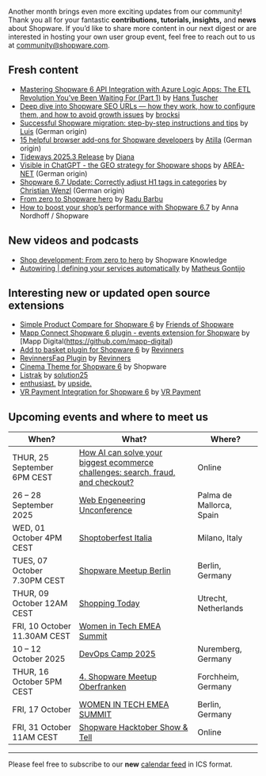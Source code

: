 Another month brings even more exciting updates from our community! Thank you all for your fantastic __contributions, tutorials, insights,__ and __news__ about Shopware. If you’d like to share more content in our next digest or are interested in hosting your own user group event, feel free to reach out to us at community@shopware.com.

## Fresh content

* [Mastering Shopware 6 API Integration with Azure Logic Apps: The ETL Revolution You’ve Been Waiting For (Part 1)](https://blog.everybodyneedsahans.de/mastering-shopware-6-api-integration-with-azure-logic-apps-the-etl-revolution-youve-been-waiting-3735d89c72c9) by [Hans Tuscher](https://blog.everybodyneedsahans.de/)
* [Deep dive into Shopware SEO URLs — how they work, how to configure them, and how to avoid growth issues](https://brocksi.net/blog/seo-urls-deep-dive-shopware-6/) by [brocksi](https://brocksi.net/)
* [Successful Shopware migration: step-by-step instructions and tips](https://erock--marketing-de.translate.goog/blog/shopware-umzug?_x_tr_sl=de&_x_tr_tl=en&_x_tr_hl=en&_x_tr_pto=wapp) by [Luis](https://erock-marketing.de/) (German origin)
* [15 helpful browser add-ons for Shopware developers](https://great2gether-com.translate.goog/2025/08/15-browser-hilfreiche-browser-addons-fuer-shopware-entwickler/?_x_tr_sl=de&_x_tr_tl=en&_x_tr_hl=en&_x_tr_pto=wapp) by [Atilla](https://great2gether.com/) (German origin)
* [Tideways 2025.3 Release](https://tideways.com/profiler/blog/tideways-2025-3-release) by [Diana](https://tideways.com/)
* [Visible in ChatGPT - the GEO strategy for Shopware shops](https://www-area--net-de.translate.goog/agentur-news/sichtbar-in-chatgtp-geo-shopware/?_x_tr_sl=de&_x_tr_tl=en&_x_tr_hl=en&_x_tr_pto=wapp) by [AREA-NET](https://www.area-net.de/) (German origin)
* [Shopware 6.7 Update: Correctly adjust H1 tags in categories](https://www-christian--wenzl-de.translate.goog/shopware-6-7-update-h1-tags-in-kategorien-richtig-anpassen/?_x_tr_sl=de&_x_tr_tl=en&_x_tr_hl=en&_x_tr_pto=wapp) by [Christian Wenzl](https://www.christian-wenzl.de) (German origin)
* [From zero to Shopware hero](https://www.shopware.com/en/news/from-zero-to-shopware-hero/) by [Radu Barbu](https://www.linkedin.com/in/radu-barbu/)
* [How to boost your shop’s performance with Shopware 6.7](https://www.shopware.com/en/news/shop-performance-improvement-with-shopware-6-7/) by Anna Nordhoff / Shopware

## New videos and podcasts

* [Shop development: From zero to hero](https://www.youtube.com/watch?v=CmHrLdfB6aY) by Shopware Knowledge
* [Autowiring | defining your services automatically](https://www.youtube.com/watch?v=T5q6sfEBd7E) by [Matheus Gontijo](https://www.youtube.com/@MatheusGontijo-ShopwareDev)

## Interesting new or updated open source extensions

* [Simple Product Compare for Shopware 6](https://github.com/FriendsOfShopware/FroshProductCompare) by [Friends of Shopware](https://github.com/FriendsOfShopware)
* [Mapp Connect Shopware 6 plugin - events extension for Shopware](https://github.com/mapp-digital/shopware-plugin) by [Mapp Digital(https://github.com/mapp-digital)
* [Add to basket plugin for Shopware 6](https://github.com/revinners/ShopwareAddToBasketPlugin) by [Revinners](https://github.com/revinners)
* [RevinnersFaq Plugin](https://github.com/revinners/ShopwareFaq) by  [Revinners](https://github.com/revinners)
* [Cinema Theme for Shopware 6](https://github.com/shopware/SwagCinemaTheme) by Shopware
* [Listrak](https://github.com/solution25com/listrak-shopware-6-solution25) by [solution25](https://github.com/solution25com)
* [enthusiast.](https://github.com/upsidelab/enthusiast) by [upside.](https://github.com/upsidelab)
* [VR Payment Integration for Shopware 6](https://github.com/vr-payment/shopware-6) by [VR Payment](https://github.com/vr-payment)


## Upcoming events and where to meet us

| When? | What? | Where? |
| --------------------- | ---------------- | -------------- |
| THUR, 25 September 6PM CEST| [How AI can solve your biggest ecommerce challenges: search, fraud, and checkout?](https://www.shopware.com/en/knowledge/webinars/ai-superstars-summit-how-ai-can-solve-your-biggest-ecommerce-challenges/) | Online |
| 26 – 28 September 2025 | [Web Engeneering Unconference](https://weuc.eu/) | Palma de Mallorca, Spain |
| WED, 01 October 4PM CEST | [Shoptoberfest Italia](https://www.shopware.com/en/events/shoptoberfest-italia/) | Milano, Italy |
| TUES, 07 October 7.30PM CEST | [Shopware Meetup Berlin](https://winkelwagen.de/shopware-meetup-berlin/) | Berlin, Germany |
| THUR, 09 October 12AM CEST | [Shopping Today](https://shoppingtoday.nl/) | Utrecht, Netherlands |
| FRI, 10 October 11.30AM CEST | [Women in Tech EMEA Summit](https://www.femtechconf.com/prague) |
| 10 – 12 October 2025 | [DevOps Camp 2025](https://devops-camp.de/) | Nuremberg, Germany |
| THUR, 16 October 5PM CEST | [4. Shopware Meetup Oberfranken](https://www.eventbrite.de/e/4-shopware-meetup-oberfranken-tickets-1658507854639) | Forchheim, Germany | 
| FRI, 17 October | [WOMEN IN TECH EMEA SUMMIT](https://www.femtechconf.com/) | Berlin, Germany |
| FRI, 31 October 11AM CEST| [Shopware Hacktober Show & Tell](https://www.shopware.com/en/shopware-hacktober/) | Online |

---

Please feel free to subscribe to our **new** [calendar feed](https://hub.shopware.com/events.ics) in ICS format.